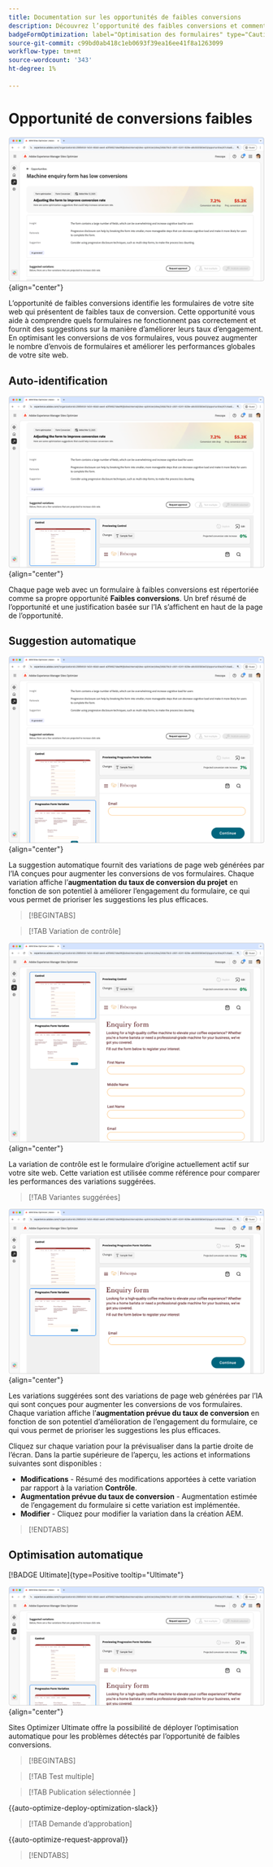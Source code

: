 ```yaml
---
title: Documentation sur les opportunités de faibles conversions
description: Découvrez l’opportunité des faibles conversions et comment l’utiliser pour améliorer l’engagement des formulaires sur votre site web.
badgeFormOptimization: label="Optimisation des formulaires" type="Caution" url="../../opportunity-types/form-optimization.md" tooltip="Optimisation des formulaires"
source-git-commit: c99bd0ab418c1eb0693f39ea16ee41f8a1263099
workflow-type: tm+mt
source-wordcount: '343'
ht-degree: 1%

---
```



# Opportunité de conversions faibles

![Opportunité de conversions faibles](./assets/low-conversions/hero.png){align="center"}

L’opportunité de faibles conversions identifie les formulaires de votre site web qui présentent de faibles taux de conversion. Cette opportunité vous aide à comprendre quels formulaires ne fonctionnent pas correctement et fournit des suggestions sur la manière d’améliorer leurs taux d’engagement. En optimisant les conversions de vos formulaires, vous pouvez augmenter le nombre d’envois de formulaires et améliorer les performances globales de votre site web.

## Auto-identification

![Identification automatique des conversions faibles](./assets/low-conversions/auto-identify.png){align="center"}

Chaque page web avec un formulaire à faibles conversions est répertoriée comme sa propre opportunité **Faibles conversions**. Un bref résumé de l’opportunité et une justification basée sur l’IA s’affichent en haut de la page de l’opportunité.

## Suggestion automatique

![Suggérer automatiquement des conversions faibles](./assets/low-conversions/auto-suggest.png){align="center"}

La suggestion automatique fournit des variations de page web générées par l’IA conçues pour augmenter les conversions de vos formulaires. Chaque variation affiche l’**augmentation du taux de conversion du projet** en fonction de son potentiel à améliorer l’engagement du formulaire, ce qui vous permet de prioriser les suggestions les plus efficaces.

>[!BEGINTABS]

>[!TAB Variation de contrôle]

![Variantes de contrôle](./assets/low-conversions/control-variation.png){align="center"}

La variation de contrôle est le formulaire d’origine actuellement actif sur votre site web. Cette variation est utilisée comme référence pour comparer les performances des variations suggérées.

>[!TAB Variantes suggérées]

![Variantes suggérées](./assets/low-conversions/suggested-variations.png){align="center"}

Les variations suggérées sont des variations de page web générées par l’IA qui sont conçues pour augmenter les conversions de vos formulaires. Chaque variation affiche l’**augmentation prévue du taux de conversion** en fonction de son potentiel d’amélioration de l’engagement du formulaire, ce qui vous permet de prioriser les suggestions les plus efficaces.

Cliquez sur chaque variation pour la prévisualiser dans la partie droite de l’écran. Dans la partie supérieure de l’aperçu, les actions et informations suivantes sont disponibles :

* **Modifications** - Résumé des modifications apportées à cette variation par rapport à la variation **Contrôle**.
* **Augmentation prévue du taux de conversion** - Augmentation estimée de l’engagement du formulaire si cette variation est implémentée.
* **Modifier** - Cliquez pour modifier la variation dans la création AEM.

>[!ENDTABS]

## Optimisation automatique

[!BADGE Ultimate]{type=Positive tooltip="Ultimate"}

![Optimisation automatique des conversions faibles](./assets/low-conversions/auto-optimize.png){align="center"}

Sites Optimizer Ultimate offre la possibilité de déployer l’optimisation automatique pour les problèmes détectés par l’opportunité de faibles conversions.

>[!BEGINTABS]

>[!TAB Test multiple]


>[!TAB  Publication sélectionnée ]

{{auto-optimize-deploy-optimization-slack}}

>[!TAB Demande d’approbation]

{{auto-optimize-request-approval}}

>[!ENDTABS]
